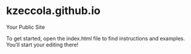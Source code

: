 kzeccola.github.io
=====================

Your Public Site

To get started, open the index.html file to find instructions and examples. You'll start your editing there!
